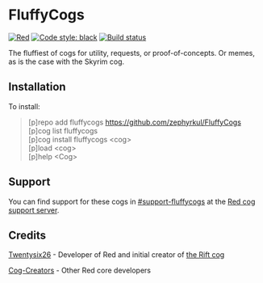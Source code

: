 # FluffyCogs

[![Red](https://img.shields.io/badge/Red-DiscordBot-red.svg)](https://github.com/Cog-Creators/Red-DiscordBot/tree/V3/develop)
[![Code style: black](https://img.shields.io/badge/code%20style-black-000000.svg)](https://github.com/ambv/black)
[![Build status](https://github.com/zephyrkul/FluffyCogs/workflows/build/badge.svg)](https://github.com/zephyrkul/FluffyCogs/actions?workflow=build)

The fluffiest of cogs for utility, requests, or proof-of-concepts. Or memes, as is the case with the Skyrim cog.

## Installation

To install:

> [p]repo add fluffycogs <https://github.com/zephyrkul/FluffyCogs>  
> [p]cog list fluffycogs  
> [p]cog install fluffycogs &lt;cog&gt;  
> [p]load &lt;cog&gt;  
> [p]help &lt;Cog&gt;  

## Support

You can find support for these cogs in [#support-fluffycogs](discord://-/channels/240154543684321280/902011844439457824) at the [Red cog support server](https://discord.gg/GET4DVk).

## Credits

[Twentysix26](https://github.com/Twentysix26) - Developer of Red and initial creator of [the Rift cog](https://github.com/Twentysix26/26-Cogs/blob/master/rift/)

[Cog-Creators](https://github.com/Cog-Creators) - Other Red core developers
